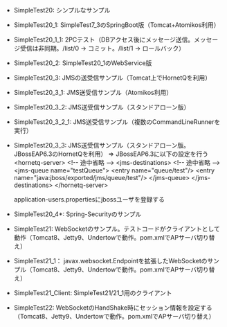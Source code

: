 * SimpleTest20: シンプルなサンプル
* SimpleTest20_1: SimpleTest7_3のSpringBoot版（Tomcat+Atomikos利用）
* SimpleTest20_1_1: 2PCテスト（DBアクセス後にメッセージ送信。メッセージ受信は非同期。/list/0 -&gt; コミット。/list/1 -&gt; ロールバック）
* SimpleTest20_2: SimpleTest20_1のWebService版
* SimpleTest20_3: JMSの送受信サンプル（Tomcat上でHornetQを利用）
* SimpleTest20_3_1: JMS送受信サンプル（Atomikos利用）
* SimpleTest20_3_2: JMS送受信サンプル（スタンドアローン版）
* SimpleTest20_3_2_1: JMS送受信サンプル（複数のCommandLineRunnerを実行）
* SimpleTest20_3_3: JMS送受信サンプル（スタンドアローン版。JBossEAP6.3のHornetQを利用）
    ⇒ JBossEAP6.3に以下の設定を行う
            &lt;hornetq-server&gt;
                &lt;!-- 途中省略 --&gt;
                &lt;jms-destinations&gt;
                    &lt;!-- 途中省略 --&gt;
                    &lt;jms-queue name="testQueue"&gt;
                        &lt;entry name="queue/test"/&gt;
                        &lt;entry name="java:jboss/exported/jms/queue/test"/&gt;
                    &lt;/jms-queue&gt;
                &lt;/jms-destinations&gt;
            &lt;/hornetq-server&gt;

    application-users.propertiesにjbossユーザを登録する
* SimpleTest20_4*: Spring-Securityのサンプル
* SimpleTest21: WebSocketのサンプル。テストコードがクライアントとして動作（Tomcat8、Jetty9、Undertowで動作。pom.xmlでAPサーバ切り替え）
* SimpleTest21_1： javax.websocket.Endpointを拡張したWebSocketのサンプル（Tomcat8、Jetty9、Undertowで動作。pom.xmlでAPサーバ切り替え）
* SimpleTest21_Client: SimpleTest21/21_1用のクライアント
* SimpleTest22: WebSocketのHandShake時にセッション情報を設定する（Tomcat8、Jetty9、Undertowで動作。pom.xmlでAPサーバ切り替え）
